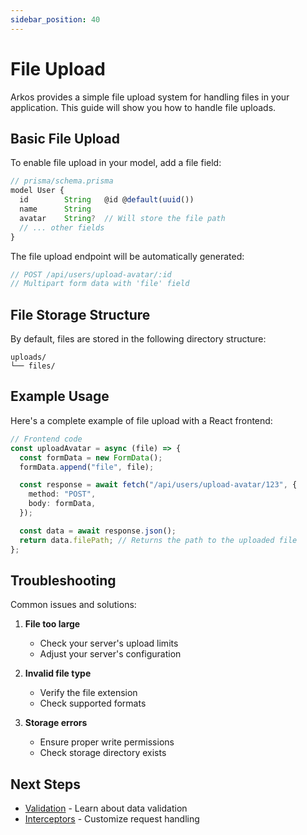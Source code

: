 ```yaml
---
sidebar_position: 40
---
```


# File Upload

Arkos provides a simple file upload system for handling files in your application. This guide will show you how to handle file uploads.

## Basic File Upload

To enable file upload in your model, add a file field:

```typescript
// prisma/schema.prisma
model User {
  id        String   @id @default(uuid())
  name      String
  avatar    String?  // Will store the file path
  // ... other fields
}
```

The file upload endpoint will be automatically generated:

```typescript
// POST /api/users/upload-avatar/:id
// Multipart form data with 'file' field
```

## File Storage Structure

By default, files are stored in the following directory structure:

```
uploads/
└── files/
```

## Example Usage

Here's a complete example of file upload with a React frontend:

```typescript
// Frontend code
const uploadAvatar = async (file) => {
  const formData = new FormData();
  formData.append("file", file);

  const response = await fetch("/api/users/upload-avatar/123", {
    method: "POST",
    body: formData,
  });

  const data = await response.json();
  return data.filePath; // Returns the path to the uploaded file
};
```

## Troubleshooting

Common issues and solutions:

1. **File too large**

   - Check your server's upload limits
   - Adjust your server's configuration

2. **Invalid file type**

   - Verify the file extension
   - Check supported formats

3. **Storage errors**
   - Ensure proper write permissions
   - Check storage directory exists

## Next Steps

- [Validation](./validation) - Learn about data validation
- [Interceptors](./interceptors) - Customize request handling
